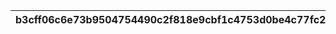 |b3cff06c6e73b9504754490c2f818e9cbf1c4753d0be4c77fc29d44ce5826949|6665e8aa13c2d313d03daf620cbda57967ed4b2ae9dec5561aaba9edea8d44ac|32a3d7376db86bafd1d1b6f5926faed2cd2b5407e63ff81f0233e31e8df23ad2|36b60c2696659eacb82f8523b908ab1363961412f895a91b967f267949ccfd94|694206134c5fd08317a7d637f8a136b722f2d19d2410f00447961283c668c98b|b2efb8804922e6ef0e3fa1f864282bc3d1670f32ca86be3cb27e670887462226|
| --- | --- | --- | --- | --- | --- |